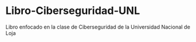 # Libro-Ciberseguridad-UNL
Libro enfocado en la clase de Ciberseguridad de la Universidad Nacional de Loja

